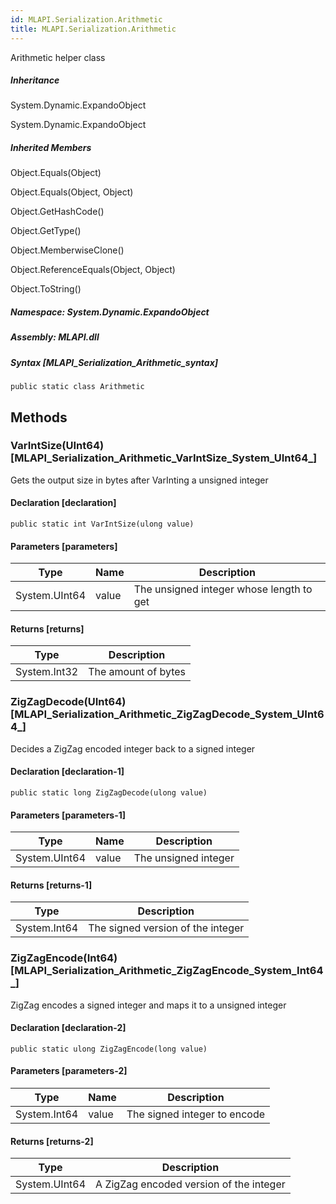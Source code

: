 ```yaml
---  
id: MLAPI.Serialization.Arithmetic  
title: MLAPI.Serialization.Arithmetic  
---
```


<div class="markdown level0 summary" markdown="1">

Arithmetic helper class

</div>

<div class="markdown level0 conceptual" markdown="1">

</div>

<div class="inheritance" markdown="1">

##### Inheritance

<div class="level0" markdown="1">

System.Dynamic.ExpandoObject

</div>

<div class="level1" markdown="1">

System.Dynamic.ExpandoObject

</div>

</div>

<div class="inheritedMembers" markdown="1">

##### Inherited Members

<div markdown="1">

Object.Equals(Object)

</div>

<div markdown="1">

Object.Equals(Object, Object)

</div>

<div markdown="1">

Object.GetHashCode()

</div>

<div markdown="1">

Object.GetType()

</div>

<div markdown="1">

Object.MemberwiseClone()

</div>

<div markdown="1">

Object.ReferenceEquals(Object, Object)

</div>

<div markdown="1">

Object.ToString()

</div>

</div>

##### **Namespace**: System.Dynamic.ExpandoObject

##### **Assembly**: MLAPI.dll

##### Syntax [MLAPI_Serialization_Arithmetic_syntax]

    public static class Arithmetic

## Methods 

### VarIntSize(UInt64) [MLAPI_Serialization_Arithmetic_VarIntSize_System_UInt64_]

<div class="markdown level1 summary" markdown="1">

Gets the output size in bytes after VarInting a unsigned integer

</div>

<div class="markdown level1 conceptual" markdown="1">

</div>

#### Declaration [declaration]

    public static int VarIntSize(ulong value)

#### Parameters [parameters]

| Type          | Name  | Description                              |
|---------------|-------|------------------------------------------|
| System.UInt64 | value | The unsigned integer whose length to get |

#### Returns [returns]

| Type         | Description         |
|--------------|---------------------|
| System.Int32 | The amount of bytes |

### ZigZagDecode(UInt64) [MLAPI_Serialization_Arithmetic_ZigZagDecode_System_UInt64_]

<div class="markdown level1 summary" markdown="1">

Decides a ZigZag encoded integer back to a signed integer

</div>

<div class="markdown level1 conceptual" markdown="1">

</div>

#### Declaration [declaration-1]

    public static long ZigZagDecode(ulong value)

#### Parameters [parameters-1]

| Type          | Name  | Description          |
|---------------|-------|----------------------|
| System.UInt64 | value | The unsigned integer |

#### Returns [returns-1]

| Type         | Description                       |
|--------------|-----------------------------------|
| System.Int64 | The signed version of the integer |

### ZigZagEncode(Int64) [MLAPI_Serialization_Arithmetic_ZigZagEncode_System_Int64_]

<div class="markdown level1 summary" markdown="1">

ZigZag encodes a signed integer and maps it to a unsigned integer

</div>

<div class="markdown level1 conceptual" markdown="1">

</div>

#### Declaration [declaration-2]

    public static ulong ZigZagEncode(long value)

#### Parameters [parameters-2]

| Type         | Name  | Description                  |
|--------------|-------|------------------------------|
| System.Int64 | value | The signed integer to encode |

#### Returns [returns-2]

| Type          | Description                             |
|---------------|-----------------------------------------|
| System.UInt64 | A ZigZag encoded version of the integer |
